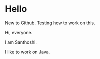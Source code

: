 # Hello
New to Github. Testing how to work on this.

Hi, everyone. 

I am Santhoshi.

I like to work on Java.
